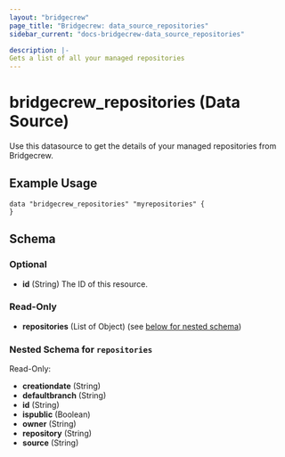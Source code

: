 ```yaml
---
layout: "bridgecrew"
page_title: "Bridgecrew: data_source_repositories"
sidebar_current: "docs-bridgecrew-data_source_repositories"

description: |-
Gets a list of all your managed repositories
---
```


# bridgecrew_repositories (Data Source)

Use this datasource to get the details of your managed repositories from Bridgecrew.




## Example Usage
```hcl
data "bridgecrew_repositories" "myrepositories" {
}
```
<!-- schema generated by tfplugindocs -->
## Schema

### Optional

- **id** (String) The ID of this resource.

### Read-Only

- **repositories** (List of Object) (see [below for nested schema](#nestedatt--repositories))

<a id="nestedatt--repositories"></a>
### Nested Schema for `repositories`

Read-Only:

- **creationdate** (String)
- **defaultbranch** (String)
- **id** (String)
- **ispublic** (Boolean)
- **owner** (String)
- **repository** (String)
- **source** (String)
